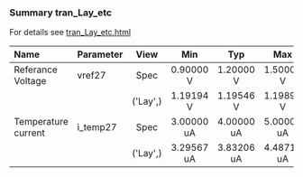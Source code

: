 ### Summary tran_Lay_etc

For details see <a href='tran_Lay_etc.html'>tran_Lay_etc.html</a>

|**Name**|**Parameter**|**View**|**Min** | **Typ** | **Max**|
|:---|:---|:---:|:---:|:---:|:---:|
|Referance Voltage|vref27 | Spec | 0.90000 V | 1.20000 V | 1.50000 V |
| | | ('Lay',)|1.19194 V | 1.19546 V | 1.19891 V |
|Temperature current|i\_temp27 | Spec | 3.00000 uA | 4.00000 uA | 5.00000 uA |
| | | ('Lay',)|3.29567 uA | 3.83206 uA | 4.48719 uA |
